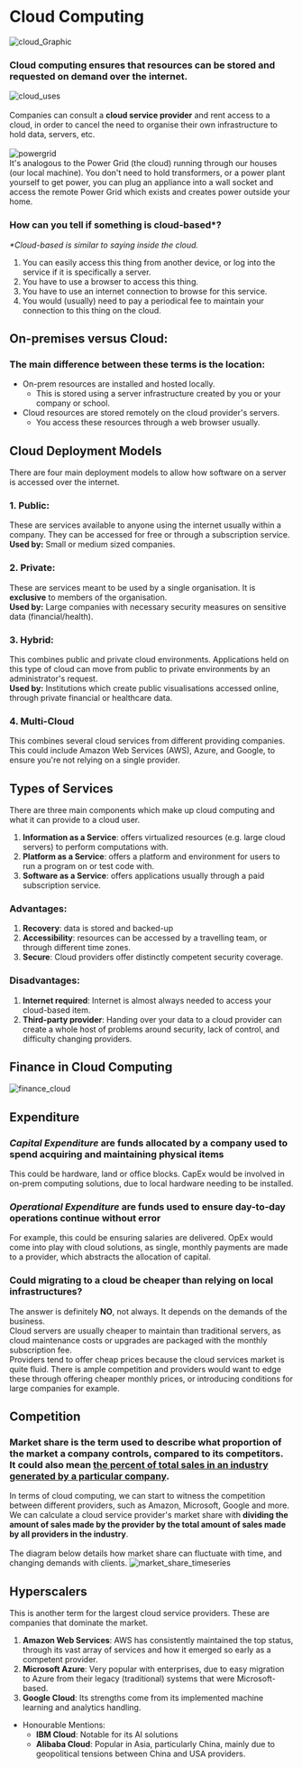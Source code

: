 
# Cloud Computing
![cloud_Graphic](images/cover_implement-computing.jpg)
### Cloud computing ensures that resources can be stored and requested on demand over the internet.
![cloud_uses](images/1673968011-seo_cloud_de_en_transparent_desktop.png)
<br><br>
Companies can consult a **cloud service provider** and rent access to a cloud, in order to cancel the need to organise their own infrastructure to hold data, servers, etc. <br> <br>
![powergrid](images/p6232-energy-grid_infographic.jpg)
<br> It's analogous to the Power Grid (the cloud) running through our houses (our local machine). You don't need to hold transformers, or a power plant yourself to get power, you can plug an appliance into a wall socket and access the remote Power Grid which exists and creates power outside your home.

### How can you tell if something is cloud-based\*?
*\*Cloud-based is similar to saying inside the cloud.*
1. You can easily access this thing from another device, or log into the service if it is specifically a server.
2. You have to use a browser to access this thing.
3. You have to use an internet connection to browse for this service.
4. You would (usually) need to pay a periodical fee to maintain your connection to this thing on the cloud.

## On-premises versus Cloud:
### The main difference between these terms is the location: 
* On-prem resources are installed and hosted locally.
  * This is stored using a server infrastructure created by you or your company or school.
* Cloud resources are stored remotely on the cloud provider's servers.
  * You access these resources through a web browser usually.

## Cloud Deployment Models
There are four main deployment models to allow how software on a server is accessed over the internet. 
### 1. Public:
These are services available to anyone using the internet usually within a company. They can be accessed for free or through a subscription service.
**Used by:** Small or medium sized companies.
### 2. Private:
These are services meant to be used by a single organisation. It is **exclusive** to members of the organisation.
<br>**Used by:** Large companies with necessary security measures on sensitive data (financial/health). 
### 3. Hybrid:
This combines public and private cloud environments. Applications held on this type of cloud can move from public to private environments by an administrator's request.
<br>**Used by:** Institutions which create public visualisations accessed online, through private financial or healthcare data.
### 4. Multi-Cloud
This combines several cloud services from different providing companies. This could include Amazon Web Services (AWS), Azure, and Google, to ensure you're not relying on a single provider.

## Types of Services
There are three main components which make up cloud computing and what it can provide to a cloud user.
1. **Information as a Service**: offers virtualized resources (e.g. large cloud servers) to perform computations with.
2. **Platform as a Service**: offers a platform and environment for users to run a program on or test code with.
3. **Software as a Service**: offers applications usually through a paid subscription service.

### Advantages:
1. **Recovery**: data is stored and backed-up
2. **Accessibility**: resources can be accessed by a travelling team, or through different time zones.
3. **Secure**: Cloud providers offer distinctly competent security coverage.
### Disadvantages:
1. **Internet required**: Internet is almost always needed to access your cloud-based item.
2. **Third-party provider**: Handing over your data to a cloud provider can create a whole host of problems around security, lack of control, and difficulty changing providers.

## Finance in Cloud Computing
![finance_cloud](images/financial-markets.jpg)
## Expenditure
### ***Capital Expenditure*** are funds allocated by a company used to spend acquiring and maintaining physical items
This could be hardware, land or office blocks. CapEx would be involved in on-prem computing solutions, due to local hardware needing to be installed. <br>
### ***Operational Expenditure*** are funds used to ensure day-to-day operations continue without error
For example, this could be ensuring salaries are delivered. OpEx would come into play with cloud solutions, as single, monthly payments are made to a provider, which abstracts the allocation of capital.

### Could migrating to a cloud be cheaper than relying on local infrastructures?
The answer is definitely **NO**, not always. It depends on the demands of the business. <br>
Cloud servers are usually cheaper to maintain than traditional servers, as cloud maintenance costs or upgrades are packaged with the monthly subscription fee.
<br> Providers tend to offer cheap prices because the cloud services market is quite fluid. There is ample competition and providers would want to edge these through offering cheaper monthly prices, or introducing conditions for large companies for example.

## Competition

### Market share is the term used to describe what **proportion of the market** a company controls, compared to its competitors. <br> It could also mean [the percent of total sales in an industry generated by a particular company](https://www.investopedia.com/terms/m/marketshare.asp).
In terms of cloud computing, we can start to witness the competition between different providers, such as Amazon, Microsoft, Google and more.
<br>We can calculate a cloud service provider's market share with **dividing the amount of sales made by the provider by the total amount of sales made by all providers in the industry**. <br>
<br> The diagram below details how market share can fluctuate with time, and changing demands with clients.
![market_share_timeseries](images/market_share_ts.png)

## Hyperscalers

This is another term for the largest cloud service providers. These are companies that dominate the market.
1. **Amazon Web Services**: AWS has consistently maintained the top status, through its vast array of services and how it emerged so early as a competent provider.
2. **Microsoft Azure**: Very popular with enterprises, due to easy migration to Azure from their legacy (traditional) systems that were Microsoft-based.
3. **Google Cloud**: Its strengths come from its implemented machine learning and analytics handling.
* Honourable Mentions:
  * **IBM Cloud**: Notable for its AI solutions
  * **Alibaba Cloud**: Popular in Asia, particularly China, mainly due to geopolitical tensions between China and USA providers.